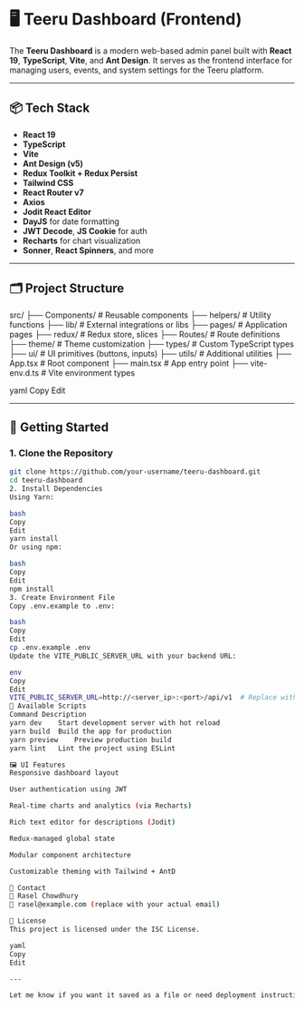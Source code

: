# 🖥️ Teeru Dashboard (Frontend)

The **Teeru Dashboard** is a modern web-based admin panel built with **React 19**, **TypeScript**, **Vite**, and **Ant Design**. It serves as the frontend interface for managing users, events, and system settings for the Teeru platform.

---

## 📦 Tech Stack

- **React 19**
- **TypeScript**
- **Vite**
- **Ant Design (v5)**
- **Redux Toolkit + Redux Persist**
- **Tailwind CSS**
- **React Router v7**
- **Axios**
- **Jodit React Editor**
- **DayJS** for date formatting
- **JWT Decode**, **JS Cookie** for auth
- **Recharts** for chart visualization
- **Sonner**, **React Spinners**, and more

---

## 🗂️ Project Structure

src/
├── Components/ # Reusable components
├── helpers/ # Utility functions
├── lib/ # External integrations or libs
├── pages/ # Application pages
├── redux/ # Redux store, slices
├── Routes/ # Route definitions
├── theme/ # Theme customization
├── types/ # Custom TypeScript types
├── ui/ # UI primitives (buttons, inputs)
├── utils/ # Additional utilities
├── App.tsx # Root component
├── main.tsx # App entry point
├── vite-env.d.ts # Vite environment types

yaml
Copy
Edit

---

## 🚀 Getting Started

### 1. Clone the Repository

```bash
git clone https://github.com/your-username/teeru-dashboard.git
cd teeru-dashboard
2. Install Dependencies
Using Yarn:

bash
Copy
Edit
yarn install
Or using npm:

bash
Copy
Edit
npm install
3. Create Environment File
Copy .env.example to .env:

bash
Copy
Edit
cp .env.example .env
Update the VITE_PUBLIC_SERVER_URL with your backend URL:

env
Copy
Edit
VITE_PUBLIC_SERVER_URL=http://<server_ip>:<port>/api/v1  # Replace with your actual VPS IP and port
🧪 Available Scripts
Command	Description
yarn dev	Start development server with hot reload
yarn build	Build the app for production
yarn preview	Preview production build
yarn lint	Lint the project using ESLint

🖼️ UI Features
Responsive dashboard layout

User authentication using JWT

Real-time charts and analytics (via Recharts)

Rich text editor for descriptions (Jodit)

Redux-managed global state

Modular component architecture

Customizable theming with Tailwind + AntD

📩 Contact
👤 Rasel Chowdhury
📧 rasel@example.com (replace with your actual email)

📃 License
This project is licensed under the ISC License.

yaml
Copy
Edit

---

Let me know if you want it saved as a file or need deployment instructions added (e.g., for Vercel, Netlify, or VPS).